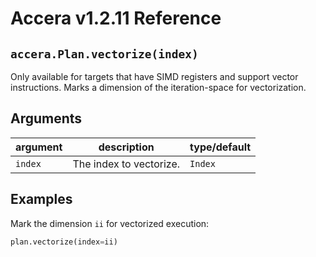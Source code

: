 [//]: # (Project: Accera)
[//]: # (Version: v1.2.11)

# Accera v1.2.11 Reference

## `accera.Plan.vectorize(index)`
Only available for targets that have SIMD registers and support vector instructions. Marks a dimension of the iteration-space for vectorization.

## Arguments

argument | description | type/default
--- | --- | ---
`index` | The index to vectorize. | `Index`

## Examples

Mark the dimension `ii` for vectorized execution:

```python
plan.vectorize(index=ii)
```

<div style="page-break-after: always;"></div>
